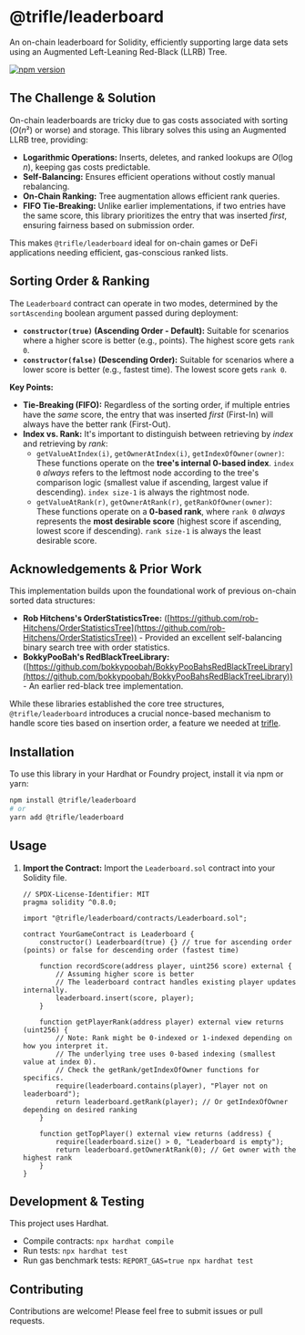 # @trifle/leaderboard

An on-chain leaderboard for Solidity, efficiently supporting large data sets using an Augmented Left-Leaning Red-Black (LLRB) Tree.

[![npm version](https://badge.fury.io/js/%40trifle%2Fleaderboard.svg)](https://badge.fury.io/js/%40trifle%2Fleaderboard)

## The Challenge & Solution

On-chain leaderboards are tricky due to gas costs associated with sorting ($O(n²)$ or worse) and storage. This library solves this using an Augmented LLRB tree, providing:

- **Logarithmic Operations:** Inserts, deletes, and ranked lookups are $O(\log n)$, keeping gas costs predictable.
- **Self-Balancing:** Ensures efficient operations without costly manual rebalancing.
- **On-Chain Ranking:** Tree augmentation allows efficient rank queries.
- **FIFO Tie-Breaking:** Unlike earlier implementations, if two entries have the same score, this library prioritizes the entry that was inserted _first_, ensuring fairness based on submission order.

This makes `@trifle/leaderboard` ideal for on-chain games or DeFi applications needing efficient, gas-conscious ranked lists.

## Sorting Order & Ranking

The `Leaderboard` contract can operate in two modes, determined by the `sortAscending` boolean argument passed during deployment:

- **`constructor(true)` (Ascending Order - Default):** Suitable for scenarios where a higher score is better (e.g., points). The highest score gets `rank 0`.
- **`constructor(false)` (Descending Order):** Suitable for scenarios where a lower score is better (e.g., fastest time). The lowest score gets `rank 0`.

**Key Points:**

- **Tie-Breaking (FIFO):** Regardless of the sorting order, if multiple entries have the _same_ score, the entry that was inserted _first_ (First-In) will always have the better rank (First-Out).
- **Index vs. Rank:** It's important to distinguish between retrieving by _index_ and retrieving by _rank_:
  - `getValueAtIndex(i)`, `getOwnerAtIndex(i)`, `getIndexOfOwner(owner)`: These functions operate on the **tree's internal 0-based index**. `index 0` _always_ refers to the leftmost node according to the tree's comparison logic (smallest value if ascending, largest value if descending). `index size-1` is always the rightmost node.
  - `getValueAtRank(r)`, `getOwnerAtRank(r)`, `getRankOfOwner(owner)`: These functions operate on a **0-based rank**, where `rank 0` _always_ represents the **most desirable score** (highest score if ascending, lowest score if descending). `rank size-1` is always the least desirable score.

## Acknowledgements & Prior Work

This implementation builds upon the foundational work of previous on-chain sorted data structures:

- **Rob Hitchens's OrderStatisticsTree:** ([https://github.com/rob-Hitchens/OrderStatisticsTree](https://github.com/rob-Hitchens/OrderStatisticsTree)) - Provided an excellent self-balancing binary search tree with order statistics.
- **BokkyPooBah's RedBlackTreeLibrary:** ([https://github.com/bokkypoobah/BokkyPooBahsRedBlackTreeLibrary](https://github.com/bokkypoobah/BokkyPooBahsRedBlackTreeLibrary)) - An earlier red-black tree implementation.

While these libraries established the core tree structures, `@trifle/leaderboard` introduces a crucial nonce-based mechanism to handle score ties based on insertion order, a feature we needed at [trifle](https://trifle.life).

## Installation

To use this library in your Hardhat or Foundry project, install it via npm or yarn:

```bash
npm install @trifle/leaderboard
# or
yarn add @trifle/leaderboard
```

## Usage

1.  **Import the Contract:**
    Import the `Leaderboard.sol` contract into your Solidity file.

    ```solidity
    // SPDX-License-Identifier: MIT
    pragma solidity ^0.8.0;

    import "@trifle/leaderboard/contracts/Leaderboard.sol";

    contract YourGameContract is Leaderboard {
        constructor() Leaderboard(true) {} // true for ascending order (points) or false for descending order (fastest time)

        function recordScore(address player, uint256 score) external {
            // Assuming higher score is better
            // The leaderboard contract handles existing player updates internally.
            leaderboard.insert(score, player);
        }

        function getPlayerRank(address player) external view returns (uint256) {
            // Note: Rank might be 0-indexed or 1-indexed depending on how you interpret it.
            // The underlying tree uses 0-based indexing (smallest value at index 0).
            // Check the getRank/getIndexOfOwner functions for specifics.
            require(leaderboard.contains(player), "Player not on leaderboard");
            return leaderboard.getRank(player); // Or getIndexOfOwner depending on desired ranking
        }

        function getTopPlayer() external view returns (address) {
            require(leaderboard.size() > 0, "Leaderboard is empty");
            return leaderboard.getOwnerAtRank(0); // Get owner with the highest rank
        }
    }
    ```

## Development & Testing

This project uses Hardhat.

- Compile contracts: `npx hardhat compile`
- Run tests: `npx hardhat test`
- Run gas benchmark tests: `REPORT_GAS=true npx hardhat test`

## Contributing

Contributions are welcome! Please feel free to submit issues or pull requests.
